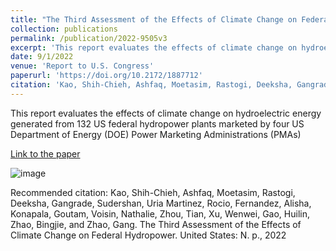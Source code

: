 ```yaml
---
title: "The Third Assessment of the Effects of Climate Change on Federal Hydropower"
collection: publications
permalink: /publication/2022-9505v3
excerpt: 'This report evaluates the effects of climate change on hydroelectric energy generated from 132 US federal hydropower plants marketed by four US Department of Energy (DOE) Power Marketing Administrations (PMAs)'
date: 9/1/2022
venue: 'Report to U.S. Congress'
paperurl: 'https://doi.org/10.2172/1887712'
citation: 'Kao, Shih-Chieh, Ashfaq, Moetasim, Rastogi, Deeksha, Gangrade, Sudershan, Uria Martinez, Rocio, Fernandez, Alisha, Konapala, Goutam, Voisin, Nathalie, Zhou, Tian, Xu, Wenwei, Gao, Huilin, Zhao, Bingjie, and Zhao, Gang. The Third Assessment of the Effects of Climate Change on Federal Hydropower. United States: N. p., 2022'
---
```

This report evaluates the effects of climate change on hydroelectric energy generated from 132 US federal hydropower plants marketed by four US Department of Energy (DOE) Power Marketing Administrations (PMAs)

[Link to the paper](https://doi.org/10.2172/1887712)

![image](../images/papers/2022-9505v3.png)

Recommended citation: Kao, Shih-Chieh, Ashfaq, Moetasim, Rastogi, Deeksha, Gangrade, Sudershan, Uria Martinez, Rocio, Fernandez, Alisha, Konapala, Goutam, Voisin, Nathalie, Zhou, Tian, Xu, Wenwei, Gao, Huilin, Zhao, Bingjie, and Zhao, Gang. The Third Assessment of the Effects of Climate Change on Federal Hydropower. United States: N. p., 2022